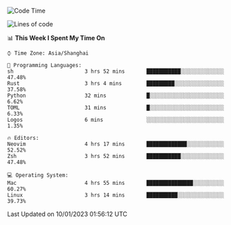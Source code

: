 <!--START_SECTION:waka-->
![Code Time](http://img.shields.io/badge/Code%20Time-1%2C108%20hrs%2036%20mins-blue)

![Lines of code](https://img.shields.io/badge/From%20Hello%20World%20I%27ve%20Written-24%20Thousand%20lines%20of%20code-blue)

📊 **This Week I Spent My Time On** 

```text
⌚︎ Time Zone: Asia/Shanghai

💬 Programming Languages: 
sh                       3 hrs 52 mins       ███████████░░░░░░░░░░░░░░   47.48% 
Rust                     3 hrs 4 mins        █████████░░░░░░░░░░░░░░░░   37.58% 
Python                   32 mins             █░░░░░░░░░░░░░░░░░░░░░░░░   6.62% 
TOML                     31 mins             █░░░░░░░░░░░░░░░░░░░░░░░░   6.33% 
Logos                    6 mins              ░░░░░░░░░░░░░░░░░░░░░░░░░   1.35%

🔥 Editors: 
Neovim                   4 hrs 17 mins       █████████████░░░░░░░░░░░░   52.52% 
Zsh                      3 hrs 52 mins       ███████████░░░░░░░░░░░░░░   47.48%

💻 Operating System: 
Mac                      4 hrs 55 mins       ███████████████░░░░░░░░░░   60.27% 
Linux                    3 hrs 14 mins       ██████████░░░░░░░░░░░░░░░   39.73%

```


 Last Updated on 10/01/2023 01:56:12 UTC
<!--END_SECTION:waka-->
